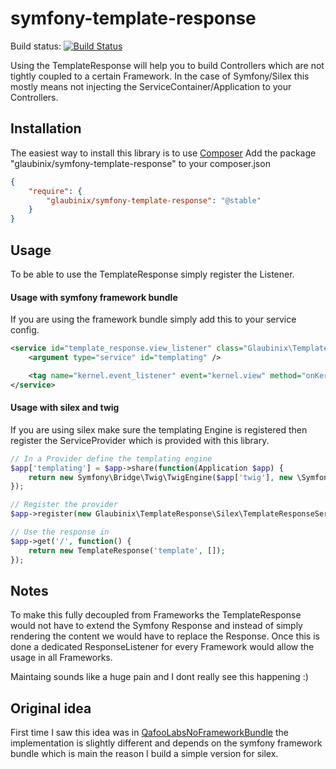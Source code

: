 symfony-template-response
=======================

Build status: [![Build Status](https://travis-ci.org/glaubinix/symfony-template-response.png?branch=master)](https://travis-ci.org/glaubinix/symfony-template-response)


Using the TemplateResponse will help you to build Controllers which are not tightly coupled to a certain Framework. In the case of Symfony/Silex this mostly means not injecting the ServiceContainer/Application to your Controllers.

Installation
------------

The easiest way to install this library is to use [Composer](http://getcomposer.org/)
Add the package "glaubinix/symfony-template-response" to your composer.json

```json
{
    "require": {
        "glaubinix/symfony-template-response": "@stable"
    }
}
```

Usage
-----
To be able to use the TemplateResponse simply register the Listener.

#### Usage with symfony framework bundle
If you are using the framework bundle simply add this to your service config.
````xml
<service id="template_response.view_listener" class="Glaubinix\TemplateResponse\TemplateResponseListener%">
    <argument type="service" id="templating" />

    <tag name="kernel.event_listener" event="kernel.view" method="onKernelResponse" priority="10" />
</service>
````

#### Usage with silex and twig
If you are using silex make sure the templating Engine is registered then register the ServiceProvider which is provided with this library.

````php
// In a Provider define the templating engine
$app['templating'] = $app->share(function(Application $app) {
    return new Symfony\Bridge\Twig\TwigEngine($app['twig'], new \Symfony\Component\Templating\TemplateNameParser());
});

// Register the provider
$app->register(new Glaubinix\TemplateResponse\Silex\TemplateResponseServiceProvider());

// Use the response in 
$app->get('/', function() {
    return new TemplateResponse('template', []);
});
````

Notes
-----

To make this fully decoupled from Frameworks the TemplateResponse would not have to extend the Symfony Response and instead of simply rendering the content we would have to replace the Response. Once this is done a dedicated ResponseListener for every Framework would allow the usage in all Frameworks.

Maintaing sounds like a huge pain and I dont really see this happening :)


Original idea
-------------

First time I saw this idea was in  [QafooLabsNoFrameworkBundle](https://github.com/QafooLabs/QafooLabsNoFrameworkBundle/) the implementation is slightly different and depends on the symfony framework bundle which is main the reason I build a simple version for silex. 
